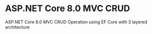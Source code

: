 # ASP.NET Core 8.0 MVC CRUD
ASP.NET Core 8.0 MVC CRUD Operation using EF Core with 3 layered architecture
